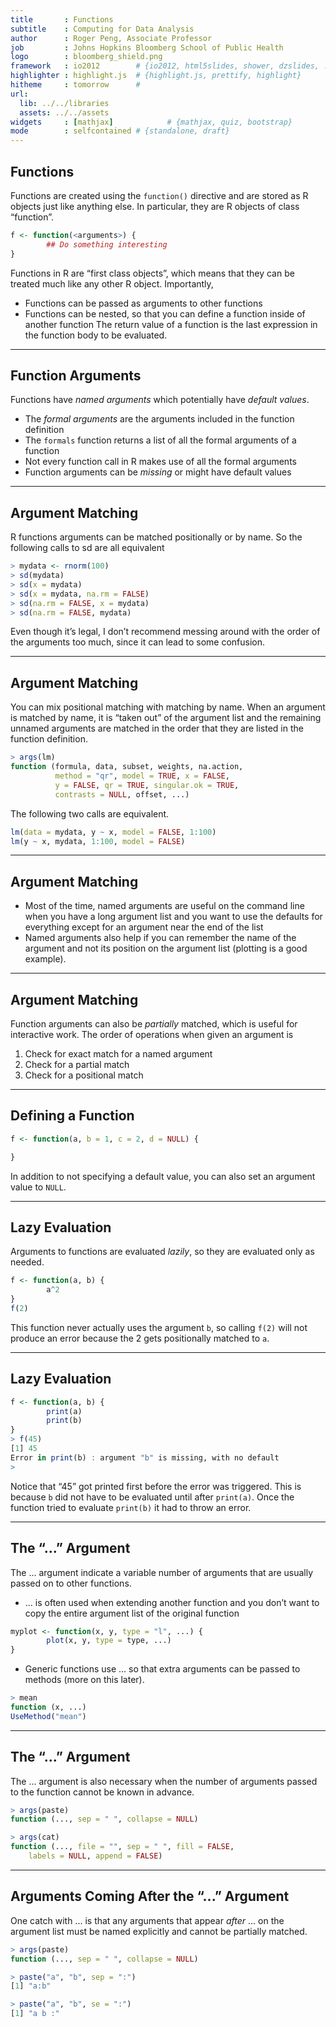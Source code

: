 ```yaml
---
title       : Functions
subtitle    : Computing for Data Analysis
author      : Roger Peng, Associate Professor
job         : Johns Hopkins Bloomberg School of Public Health
logo        : bloomberg_shield.png
framework   : io2012        # {io2012, html5slides, shower, dzslides, ...}
highlighter : highlight.js  # {highlight.js, prettify, highlight}
hitheme     : tomorrow      # 
url:
  lib: ../../libraries
  assets: ../../assets
widgets     : [mathjax]            # {mathjax, quiz, bootstrap}
mode        : selfcontained # {standalone, draft}
---
```


## Functions

Functions are created using the `function()` directive and are stored as R objects just like anything else. In particular, they are R objects of class “function”.

```r
f <- function(<arguments>) {
        ## Do something interesting
}
```

Functions in R are “first class objects”, which means that they can be treated much like any other R object. Importantly,
- Functions can be passed as arguments to other functions
- Functions can be nested, so that you can define a function inside of another function
The return value of a function is the last expression in the function body to be evaluated.

---

## Function Arguments

Functions have _named arguments_ which potentially have _default values_.
- The _formal arguments_ are the arguments included in the function definition 
- The `formals` function returns a list of all the formal arguments of a function 
- Not every function call in R makes use of all the formal arguments
- Function arguments can be _missing_ or might have default values

---

## Argument Matching

R functions arguments can be matched positionally or by name. So the following calls to sd are all equivalent

```r
> mydata <- rnorm(100)
> sd(mydata)
> sd(x = mydata)
> sd(x = mydata, na.rm = FALSE)
> sd(na.rm = FALSE, x = mydata)
> sd(na.rm = FALSE, mydata)
```

Even though it’s legal, I don’t recommend messing around with the order of the arguments too much, since it can lead to some confusion.

---

## Argument Matching

You can mix positional matching with matching by name. When an argument is matched by name, it is “taken out” of the argument list and the remaining unnamed arguments are matched in the order that they are listed in the function definition.

```r
> args(lm)
function (formula, data, subset, weights, na.action,
          method = "qr", model = TRUE, x = FALSE,
          y = FALSE, qr = TRUE, singular.ok = TRUE,
          contrasts = NULL, offset, ...)
```

The following two calls are equivalent.

```r
lm(data = mydata, y ~ x, model = FALSE, 1:100)
lm(y ~ x, mydata, 1:100, model = FALSE)
```

---

## Argument Matching

- Most of the time, named arguments are useful on the command line when you have a long argument list and you want to use the defaults for everything except for an argument near the end of the list
- Named arguments also help if you can remember the name of the argument and not its position on the argument list (plotting is a good example).

---

## Argument Matching

Function arguments can also be _partially_ matched, which is useful for interactive work. The order of operations when given an argument is

1. Check for exact match for a named argument
2. Check for a partial match
3. Check for a positional match

---

## Defining a Function

```r
f <- function(a, b = 1, c = 2, d = NULL) {

}
```

In addition to not specifying a default value, you can also set an argument value to `NULL`.

---

## Lazy Evaluation

Arguments to functions are evaluated _lazily_, so they are evaluated only as needed.

```r
f <- function(a, b) {
        a^2
} 
f(2)
```

This function never actually uses the argument `b`, so calling `f(2)` will not produce an error because the 2 gets positionally matched to `a`.

---

## Lazy Evaluation

```r
f <- function(a, b) {
        print(a)
        print(b)
}
> f(45)
[1] 45
Error in print(b) : argument "b" is missing, with no default
>
```

Notice that “45” got printed first before the error was triggered. This is because `b` did not have to be evaluated until after `print(a)`. Once the function tried to evaluate `print(b)` it had to throw an error.

---

## The “...” Argument

The ... argument indicate a variable number of arguments that are usually passed on to other functions.

- ... is often used when extending another function and you don’t want to copy the entire argument list of the original function

```r
myplot <- function(x, y, type = "l", ...) {
        plot(x, y, type = type, ...)
}
```
- Generic functions use ... so that extra arguments can be passed to methods
(more on this later).

```r
> mean
function (x, ...)
UseMethod("mean")
```

---

## The “...” Argument

The ... argument is also necessary when the number of arguments passed to the function cannot be known in advance.

```r
> args(paste)
function (..., sep = " ", collapse = NULL)

> args(cat)
function (..., file = "", sep = " ", fill = FALSE,
    labels = NULL, append = FALSE)
```

---

## Arguments Coming After the “...” Argument

One catch with ... is that any arguments that appear _after_ ... on the argument list must be named explicitly and cannot be partially matched.

```r
> args(paste)
function (..., sep = " ", collapse = NULL)

> paste("a", "b", sep = ":")
[1] "a:b"

> paste("a", "b", se = ":")
[1] "a b :"
```
